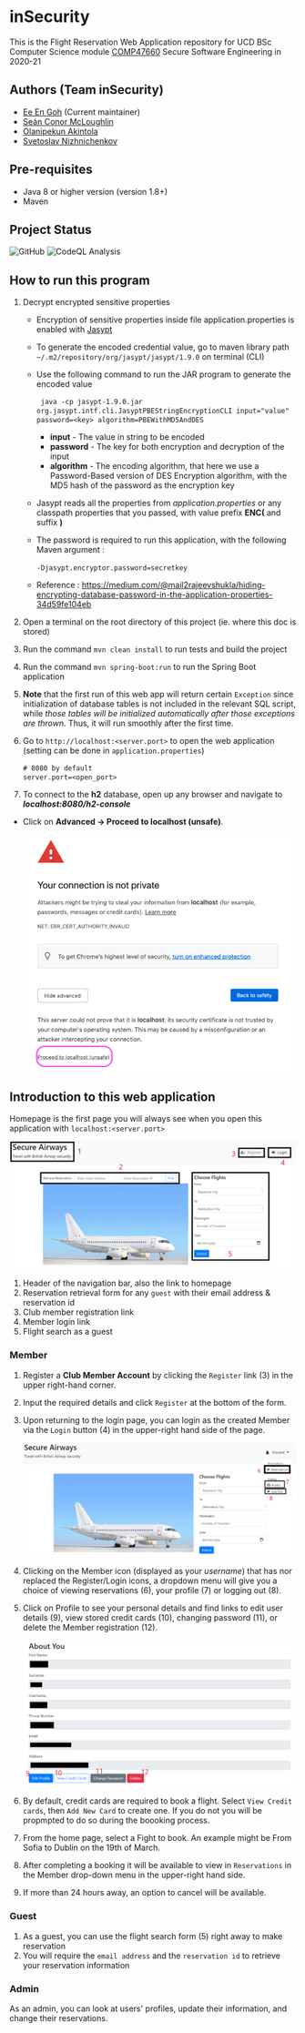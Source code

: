 # inSecurity

This is the Flight Reservation Web Application repository for UCD BSc Computer Science module [COMP47660](https://sisweb.ucd.ie/usis/!W_HU_MENU.P_PUBLISH?p_tag=MODULE&MODULE=COMP47660) Secure Software Engineering in 2020-21

## Authors (Team inSecurity)

- [Ee En Goh](https://github.com/GohEeEn) (Current maintainer)
- [Seán Conor McLoughlin](https://github.com/SeanConor)
- [Olanipekun Akintola](https://github.com/olaakintola)
- [Svetoslav Nizhnichenkov](https://github.com/nizhnichenkov)

## Pre-requisites

- Java 8 or higher version (version 1.8+)
- Maven

## Project Status

![GitHub](https://img.shields.io/github/license/GohEeEn/insecure-flight-booking-app)
![CodeQL Analysis](https://github.com/GohEeEn/insecure-flight-booking-app/actions/workflows/codeql-analysis.yml/badge.svg?branch=main)

## How to run this program

1. Decrypt encrypted sensitive properties
    - Encryption of sensitive properties inside file application.properties is enabled with [Jasypt](http://www.jasypt.org)
    - To generate the encoded credential value, go to maven library path ` ~/.m2/repository/org/jasypt/jasypt/1.9.0` on terminal (CLI)
    - Use the following command to run the JAR program to generate the encoded value
      ```
       java -cp jasypt-1.9.0.jar org.jasypt.intf.cli.JasyptPBEStringEncryptionCLI input="value" password=<key> algorithm=PBEWithMD5AndDES
      ```
        - __input__ - The value in string to be encoded
        - __password__ - The key for both encryption and decryption of the input
        - __algorithm__ - The encoding algorithm, that here we use a Password-Based version of DES Encryption algorithm, with the MD5 hash of the password as the encryption key
    - Jasypt reads all the properties from _application.properties_ or any classpath properties that you passed, with value prefix __ENC(__ and suffix __)__
    - The password is required to run this application, with the following Maven argument :

      `-Djasypt.encryptor.password=secretkey`

    - Reference : <https://medium.com/@mail2rajeevshukla/hiding-encrypting-database-password-in-the-application-properties-34d59fe104eb>

3. Open a terminal on the root directory of this project (ie. where this doc is stored)
4. Run the command `mvn clean install` to run tests and build the project
5. Run the command `mvn spring-boot:run` to run the Spring Boot application
6. **Note** that the first run of this web app will return certain `Exception` since initialization of database tables is not included in the relevant SQL script, while *those tables will be initialized automatically after those exceptions are thrown*. Thus, it will run smoothly after the first time.
7. Go to `http://localhost:<server.port>` to open the web application (setting can be done in `application.properties`)

    ```properties
    # 8080 by default
    server.port=<open_port>
    ```

8. To connect to the **h2** database, open up any browser and navigate to ***localhost:8080/h2-console***

- Click on **Advanced -> Proceed to localhost (unsafe)**.
  
   ![Accept the risk of using self-signed certificate](./img/fix.png)

[comment]: <> (- Use the credentials **admin : password** and the corresponding settings &#40;in the photo below&#41; to get access to the database console.)
  
[comment]: <> (   ![Get access to the database]&#40;./img/credentials.png&#41;)
  
[comment]: <> (- Browse through the different tables and query them. )
  
[comment]: <> (   ![Query the tables]&#40;./img/query.png&#41;)


## Introduction to this web application

Homepage is the first page you will always see when you open this application with `localhost:<server.port>`

![Homepage frontend for guest](img/Guest_1_Homepage.png)

1. Header of the navigation bar, also the link to homepage
2. Reservation retrieval form for any `guest` with their email address & reservation id
3. Club member registration link
4. Member login link
5. Flight search as a guest

### Member

1. Register a **Club Member Account** by clicking the `Register` link (3) in the upper right-hand corner.
2. Input the required details and click `Register` at the bottom of the form.
3. Upon returning to the login page, you can login as the created Member via the `Login` button (4) in the upper-right hand side of the page.

    ![Homepage frontend for member](img/Member_1_Homepage.png)

4. Clicking on the Member icon (displayed as your *username*) that has nor replaced the Register/Login icons, a dropdown menu will give you a choice of viewing reservations (6), your profile (7) or logging out (8).
5. Click on Profile to see your personal details and find links to edit user details (9), view stored credit cards (10), changing password (11), or delete the Member registration (12).

    ![View Member Profile](img/Member_2_Profile.png)

6. By default, credit cards are required to book a flight. Select `View Credit cards`, then `Add New Card` to create one. If you do not you will be propmpted to do so during the boooking process.
7. From the home page, select a Fight to book. An example might be From Sofia to Dublin on the 19th of March.
8. After completing a booking it will be available to view in `Reservations` in the Member drop-down menu in the upper-right hand side.
9. If more than 24 hours away, an option to cancel will be available.

### Guest

1. As a guest, you can use the flight search form (5) right away to make reservation
2. You will require the `email address` and the `reservation id` to retrieve your reservation information

### Admin

As an admin, you can look at users' profiles, update their information, and change their reservations.
